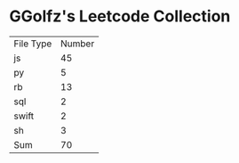 # GGolfz's Leetcode Collection

<table><tr><td>File Type</td><td>Number</td></tr><tr><td>js</td><td>45</td></tr><tr><td>py</td><td>5</td></tr><tr><td>rb</td><td>13</td></tr><tr><td>sql</td><td>2</td></tr><tr><td>swift</td><td>2</td></tr><tr><td>sh</td><td>3</td></tr><tr><td>Sum</td><td>70</td></tr></table>